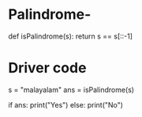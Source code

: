 # Palindrome-
def isPalindrome(s):
    return s == s[::-1]
 
 
# Driver code
s = "malayalam"
ans = isPalindrome(s)
 
if ans:
    print("Yes")
else:
    print("No")
